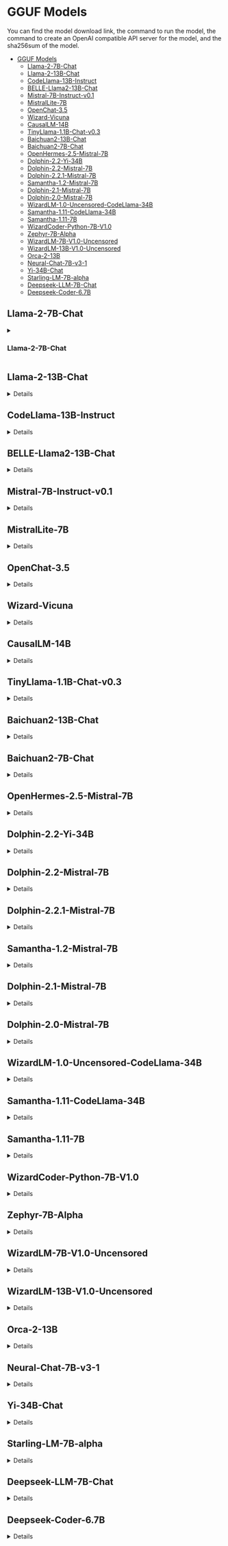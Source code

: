 # GGUF Models

You can find the model download link, the command to run the model, the command to create an OpenAI compatible API server for the model, and the sha256sum of the model.


<!-- @import "[TOC]" {cmd="toc" depthFrom=1 depthTo=6 orderedList=false} -->

<!-- code_chunk_output -->

- [GGUF Models](#gguf-models)
  - [Llama-2-7B-Chat](#llama-2-7b-chat)
  - [Llama-2-13B-Chat](#llama-2-13b-chat)
  - [CodeLlama-13B-Instruct](#codellama-13b-instruct)
  - [BELLE-Llama2-13B-Chat](#belle-llama2-13b-chat)
  - [Mistral-7B-Instruct-v0.1](#mistral-7b-instruct-v01)
  - [MistralLite-7B](#mistrallite-7b)
  - [OpenChat-3.5](#openchat-35)
  - [Wizard-Vicuna](#wizard-vicuna)
  - [CausalLM-14B](#causallm-14b)
  - [TinyLlama-1.1B-Chat-v0.3](#tinyllama-11b-chat-v03)
  - [Baichuan2-13B-Chat](#baichuan2-13b-chat)
  - [Baichuan2-7B-Chat](#baichuan2-7b-chat)
  - [OpenHermes-2.5-Mistral-7B](#openhermes-25-mistral-7b)
  - [Dolphin-2.2-Yi-34B](#dolphin-22-yi-34b)
  - [Dolphin-2.2-Mistral-7B](#dolphin-22-mistral-7b)
  - [Dolphin-2.2.1-Mistral-7B](#dolphin-221-mistral-7b)
  - [Samantha-1.2-Mistral-7B](#samantha-12-mistral-7b)
  - [Dolphin-2.1-Mistral-7B](#dolphin-21-mistral-7b)
  - [Dolphin-2.0-Mistral-7B](#dolphin-20-mistral-7b)
  - [WizardLM-1.0-Uncensored-CodeLlama-34B](#wizardlm-10-uncensored-codellama-34b)
  - [Samantha-1.11-CodeLlama-34B](#samantha-111-codellama-34b)
  - [Samantha-1.11-7B](#samantha-111-7b)
  - [WizardCoder-Python-7B-V1.0](#wizardcoder-python-7b-v10)
  - [Zephyr-7B-Alpha](#zephyr-7b-alpha)
  - [WizardLM-7B-V1.0-Uncensored](#wizardlm-7b-v10-uncensored)
  - [WizardLM-13B-V1.0-Uncensored](#wizardlm-13b-v10-uncensored)
  - [Orca-2-13B](#orca-2-13b)
  - [Neural-Chat-7B-v3-1](#neural-chat-7b-v3-1)
  - [Yi-34B-Chat](#yi-34b-chat)
  - [Starling-LM-7B-alpha](#starling-lm-7b-alpha)
  - [Deepseek-LLM-7B-Chat](#deepseek-llm-7b-chat)
  - [Deepseek-Coder-6.7B](#deepseek-coder-67b)

<!-- /code_chunk_output -->



## Llama-2-7B-Chat


<details>
<summary> <h3>Llama-2-7B-Chat</h3> </summary>

- Download the Llama-2-7B-Chat model

```console
curl -LO https://huggingface.co/second-state/Llama-2-7B-Chat-GGUF/resolve/main/llama-2-7b-chat.Q5_K_M.gguf
```
- Command to run the model

```console
wasmedge --dir .:. --nn-preload default:GGML:AUTO:llama-2-7b-chat.Q5_K_M.gguf llama-chat.wasm -p llama-2-chat
```
- Command to create the API server for the Llama-2-7B-Chat model

Run the follwing command to create the API server

```
wasmedge --dir .:. --nn-preload default:GGML:AUTO:llama-2-7b-chat.Q5_K_M.gguf llama-api-server.wasm -p llama-2-chat
```

Test the API server from anothe terminal using the following command

```
curl -X POST http://localhost:8080/v1/chat/completions -H 'accept:application/json' -H 'Content-Type: application/json' -d '{"messages":[{"role":"system", "content": "You are a helpful assistant."}, {"role":"user", "content": "Who is Robert Oppenheimer?"}], "model":"llama-2-7b-chat"}'
```

- Get the sha256sum of the model

Please check the sha256sum of the Downloaded model file to make sure it is correct:

```
shasum -a 256 llama-2-7b-chat.Q5_K_M.gguf
output: e0b99920cf47b94c78d2fb06a1eceb9ed795176dfa3f7feac64629f1b52b997f llama-2-7b-chat.Q5_K_M.gguf
```
</details>

## Llama-2-13B-Chat

<details>
<summary> Details </summary>

- Download the Llama-2-13B-Chat model

```
curl -LO https://huggingface.co/second-state/Llama-2-13B-Chat-GGUF/resolve/main/llama-2-13b-chat.Q5_K_M.gguf
```

- Command to run the model
```
wasmedge --dir .:. --nn-preload default:GGML:AUTO:llama-2-13b-chat.Q5_K_M.gguf llama-chat.wasm -p llama-2-chat
```
- Command to create the API server for the model

Run the follwing command to create the API server

```
wasmedge --dir .:. --nn-preload default:GGML:AUTO:llama-2-13b-chat.Q5_K_M.gguf llama-api-server.wasm -p llama-2-chat
```

Test the API server from anothe terminal using the following command

```
curl -X POST http://localhost:8080/v1/chat/completions -H 'accept:application/json' -H 'Content-Type: application/json' -d '{"messages":[{"role":"system", "content": "You are a helpful assistant."}, {"role":"user", "content": "Who is Robert Oppenheimer?"}], "model":"llama-2-13b-chat"}'
```

- Get the sha256sum of the model

Please check the sha256sum of the Downloaded model file to make sure it is correct:

```
shasum -a 256 llama-2-13b-chat.Q5_K_M.gguf
output: ef36e090240040f97325758c1ad8e23f3801466a8eece3a9eac2d22d942f548a llama-2-13b-chat.Q5_K_M.gguf
```
</details>

## CodeLlama-13B-Instruct

<details>
<summary> Details </summary>

- Download the odeLlama-13B-Instruct model

```console
curl -LO curl -LO https://huggingface.co/second-state/CodeLlama-13B-Instruct-GGUF/resolve/main/codellama-13b-instruct.Q4_0.gguf
```
- Command to run the model

```console
wasmedge --dir .:. --nn-preload default:GGML:AUTO:codellama-13b-instruct.Q4_0.gguf llama-chat.wasm -p codellama-instruct
```

- Command to create the API server for the model

This model isn't suitable for creating a API server

- Get the sha256sum of the model

Please check the sha256sum of the Downloaded model file to make sure it is correct:

```
shasum -a 256 codellama-13b-instruct.Q4_0.gguf
693021fa3a170a348b0a6104ab7d3a8c523331826a944dc0371fecd922df89dd codellama-13b-instruct.Q4_0.gguf
```
</details>

## BELLE-Llama2-13B-Chat

<details>
<summary> Details </summary>

- Download the BELLE-Llama2-13B-Chat-0.4M model

```console
curl -LO https://huggingface.co/second-state/BELLE-Llama2-13B-Chat-0.4M-GGUF/resolve/main/BELLE-Llama2-13B-Chat-0.4M-ggml-model-q4_0.gguf
```
- Command to run the model

```console
wasmedge --dir .:. --nn-preload default:GGML:AUTO:BELLE-Llama2-13B-Chat-0.4M-ggml-model-q4_0.gguf llama-chat.wasm -p belle-llama-2-chat
```
- Command to create the API server for the model

Run the follwing command to create the API server.

```
wasmedge --dir .:. --nn-preload default:GGML:AUTO:BELLE-Llama2-13B-Chat-0.4M-ggml-model-q4_0.gguf llama-api-server.wasm -p belle-llama-2-chat
```

Test the API server from anothe terminal using the following command.

```
curl -X POST http://localhost:8080/v1/chat/completions -H 'accept:application/json' -H 'Content-Type: application/json' -d '{"messages":[{"role":"system", "content": "You are a helpful assistant."}, {"role":"user", "content": "Who is Robert Oppenheimer?"}], "model":"BELLE-Llama2-13B-Chat"}'
```
- Get the sha256sum of the model

Please check the sha256sum of the Downloaded model file to make sure it is correct:

```
shasum -a 256 BELLE-Llama2-13B-Chat-0.4M-ggml-model-q4_0.gguf
output: 56879e1fd6ee6a138286730e121f2dba1be51b8f7e261514a594dea89ef32fe7 BELLE-Llama2-13B-Chat-0.4M-ggml-model-q4_0.gguf
```
</details>

## Mistral-7B-Instruct-v0.1

<details>
<summary> Details </summary>

- Download the Mistral-7B-Instruct-v0.1 model

```console
curl -LO https://huggingface.co/second-state/Mistral-7B-Instruct-v0.1-GGUF/resolve/main/mistral-7b-instruct-v0.1.Q5_K_M.gguf
```
- Command to run the model

```console
wasmedge --dir .:. --nn-preload default:GGML:AUTO:mistral-7b-instruct-v0.1.Q5_K_M.gguf llama-chat.wasm -p mistral-instruct-v0.1
```
- Command to create the API server for the model

This model isn't suitable for creating a API server.

- Get the sha256sum of the model

Please check the sha256sum of the Downloaded model file to make sure it is correct:

```text
shasum -a 256 mistral-7b-instruct-v0.1.Q5_K_M.gguf
output: c4b062ec7f0f160e848a0e34c4e291b9e39b3fc60df5b201c038e7064dbbdcdc mistral-7b-instruct-v0.1.Q5_K_M.gguf

shasum -a 256 mistral-7b-instruct-v0.1.Q4_K_M.gguf
output: 14466f9d658bf4a79f96c3f3f22759707c291cac4e62fea625e80c7d32169991 mistral-7b-instruct-v0.1.Q4_K_M.gguf
```
</details>

## MistralLite-7B

<details>
<summary> Details </summary>

- Download the MistralLite-7B model

```console
curl -LO https://huggingface.co/second-state/MistralLite-7B-GGUF/resolve/main/mistrallite.Q5_K_M.gguf
```
- Command to run the model

```console
wasmedge --dir .:. --nn-preload default:GGML:AUTO:mistrallite.Q5_K_M.gguf llama-chat.wasm -p mistrallite -r '</s>'
```
- Command to create the API server for the model

Run the follwing command to create the API server.

```
wasmedge --dir .:. --nn-preload default:GGML:AUTO:mistrallite.Q5_K_M.gguf llama-api-server.wasm -p mistrallite -r '</s>'
```

Test the API server from anothe terminal using the following command.

```
curl -X POST http://localhost:8080/v1/chat/completions -H 'accept:application/json' -H 'Content-Type: application/json' -d '{"messages":[{"role":"system", "content": "You are a helpful assistant."}, {"role":"user", "content": "Who is Robert Oppenheimer?"}], "model":"MistralLite-7B"}'
```
- Get the sha256sum of the model

Please check the sha256sum of the Downloaded model file to make sure it is correct:

```
shasum -a 256 mistrallite.Q5_K_M.gguf
output: d06d149c24eea0446ea7aad596aca396fe7f3302441e9375d5bbd3fd9ba8ebea mistrallite.Q5_K_M.gguf
```
</details>

## OpenChat-3.5

<details>
<summary> Details </summary>

- Download the OpenChat-3.5 model

```console
curl -LO https://huggingface.co/second-state/OpenChat-3.5-GGUF/resolve/main/openchat_3.5.Q5_K_M.gguf
```

- Command to run the model

```console
wasmedge --dir .:. --nn-preload default:GGML:AUTO:openchat_3.5.Q5_K_M.gguf llama-chat.wasm -p openchat -r '<|end_of_turn|>'
```

- Command to create the API server for the model

Run the follwing command to create the API server.

```
wasmedge --dir .:. --nn-preload default:GGML:AUTO:openchat_3.5.Q5_K_M.gguf llama-api-server.wasm -p openchat -r '<|end_of_turn|>'
```

Test the API server from anothe terminal using the following command.

```
curl -X POST http://localhost:8080/v1/chat/completions -H 'accept:application/json' -H 'Content-Type: application/json' -d '{"messages":[{"role":"system", "content": "You are a helpful assistant."}, {"role":"user", "content": "Who is Robert Oppenheimer?"}], "model":"OpenChat-3.5"}'
```

- Get the sha256sum of the model

Please check the sha256sum of the Downloaded model file to make sure it is correct:

```
shasum -a 256 openchat_3.5.Q5_K_M.gguf
output: 3abf26b0f2ff11394351a23f8d538a1404a2afb69465a6bbaba8836fef51899d openchat_3.5.Q5_K_M.gguf
```
</details>

## Wizard-Vicuna

<details>
<summary> Details </summary>

- Download the Wizard-Vicuna model

```console
curl -LO https://huggingface.co/second-state/wizard-vicuna-13B-GGUF/resolve/main/wizard-vicuna-13b-ggml-model-q8_0.gguf
```

- Command to run the model

```console
wasmedge --dir .:. --nn-preload default:GGML:AUTO:wizard-vicuna-13b-ggml-model-q8_0.gguf llama-chat.wasm -p vicuna-chat
```
- Command to create the API server for the model

Run the follwing command to create the API server.

```
wasmedge --dir .:. --nn-preload default:GGML:AUTO:wizard-vicuna-13b-ggml-model-q8_0.gguf llama-api-server.wasm -p vicuna-chat
```

Test the API server from anothe terminal using the following command.

```
curl -X POST http://localhost:8080/v1/chat/completions -H 'accept:application/json' -H 'Content-Type: application/json' -d '{"messages":[{"role":"system", "content": "You are a helpful assistant."}, {"role":"user", "content": "Who is Robert Oppenheimer?"}], "model":"wizard-vicuna-13B"}'
```
- Get the sha256sum of the model

Please check the sha256sum of the Downloaded model file to make sure it is correct:

```
shasum -a 256 wizard-vicuna-13b-ggml-model-q8_0.gguf
output: 681b6571e624fd211ae81308b573f24f0016f6352252ae98241b44983bb7e756 wizard-vicuna-13b-ggml-model-q8_0.gguf
```
</details>

## CausalLM-14B

<details>
<summary> Details </summary>

- Download the CausalLM-14B model

```console
curl -LO https://huggingface.co/second-state/CausalLM-14B-GGUF/resolve/main/causallm_14b.Q5_1.gguf
```
- Command to run the model

```console
wasmedge --dir .:. --nn-preload default:GGML:AUTO:causallm_14b.Q5_1.gguf llama-chat.wasm -p chatml
```
- Command to create the API server for the model

Run the follwing command to create the API server.

```
wasmedge --dir .:. --nn-preload default:GGML:AUTO:causallm_14b.Q5_1.gguf llama-api-server.wasm -p chatml
```

Test the API server from anothe terminal using the following command.

```
curl -X POST http://localhost:8080/v1/chat/completions -H 'accept:application/json' -H 'Content-Type: application/json' -d '{"messages":[{"role":"system", "content": "You are a helpful assistant."}, {"role":"user", "content": "Who is Robert Oppenheimer?"}], "model":"CausalLM-14B"}'
```

- Get the sha256sum of the model

Please check the sha256sum of the Downloaded model file to make sure it is correct:

```
shasum -a 256 causallm_14b.Q5_1.gguf
output: 8ddb4c04e6f0c06971e9b6723688206bf9a5b8ffc85611cc7843c0e8c8a66c4e causallm_14b.Q5_1.gguf
```
</details>

## TinyLlama-1.1B-Chat-v0.3

<details>
<summary> Details </summary>

- Download the TinyLlama-1.1B-Chat-v0.3 model

```
curl -LO https://huggingface.co/second-state/TinyLlama-1.1B-Chat-v0.3-GGUF/resolve/main/tinyllama-1.1b-chat-v0.3.Q5_K_M.gguf
```
- Command to run the model

```console
wasmedge --dir .:. --nn-preload default:GGML:AUTO:tinyllama-1.1b-chat-v0.3.Q5_K_M.gguf llama-chat.wasm -p chatml
```
- Command to create the API server for the model

Run the follwing command to create the API server.

```
wasmedge --dir .:. --nn-preload default:GGML:AUTO:tinyllama-1.1b-chat-v0.3.Q5_K_M.gguf llama-api-server.wasm -p chatml
```

Test the API server from anothe terminal using the following command.

```
curl -X POST http://localhost:8080/v1/chat/completions -H 'accept:application/json' -H 'Content-Type: application/json' -d '{"messages":[{"role":"system", "content": "You are a helpful assistant."}, {"role":"user", "content": "Who is Robert Oppenheimer?"}], "model":"TinyLlama-1.1B-Chat"}'
```

- Get the sha256sum of the model

Please check the sha256sum of the Downloaded model file to make sure it is correct:

```
shasum -a 256 tinyllama-1.1b-chat-v0.3.Q5_K_M.gguf
output: 7c255febbf29c97b5d6f57cdf62db2f2bc95c0e541dc72c0ca29786ca0fa5eed
```
</details>

## Baichuan2-13B-Chat

<details>
<summary> Details </summary>

- Download the Baichuan2-13B-Chat model

```console
curl -LO https://huggingface.co/second-state/Baichuan2-13B-Chat-GGUF/resolve/main/Baichuan2-13B-Chat-ggml-model-q4_0.gguf
```
- Command to run the model

```console
wasmedge --dir .:. --nn-preload default:GGML:AUTO:Baichuan2-13B-Chat-ggml-model-q4_0.gguf llama-chat.wasm -p baichuan-2 -r '用户:'
```

- Command to create the API server for the model

Run the follwing command to create the API server.

```
wasmedge --dir .:. --nn-preload default:GGML:AUTO:Baichuan2-13B-Chat-ggml-model-q4_0.gguf llama-api-server.wasm -p baichuan-2 -r '用户:'
```

Test the API server from anothe terminal using the following command.

```
curl -X POST http://localhost:8080/v1/chat/completions -H 'accept:application/json' -H 'Content-Type: application/json' -d '{"messages":[{"role":"system", "content": "You are a helpful assistant."}, {"role":"user", "content": "李白是谁"}], "model":"Baichuan2-13B-Chat"}'
```

- Get the sha256sum of the model

Please check the sha256sum of the Downloaded model file to make sure it is correct:

```
shasum -a 256 Baichuan2-13B-Chat-ggml-model-q4_0.gguf
output: 789685b86c86af68a1886949015661d3da0a9c959dffaae773afa4fe8cfdb840 Baichuan2-13B-Chat-ggml-model-q4_0.gguf
```
</details>

## Baichuan2-7B-Chat

<details>
<summary> Details </summary>

- Download the Baichuan2-7B-Chat model

```console
curl -LO https://huggingface.co/second-state/Baichuan2-7B-Chat-GGUF/resolve/main/Baichuan2-7B-Chat-ggml-model-q4_0.gguf
```
- Command to run the model

```console
wasmedge --dir .:. --nn-preload default:GGML:AUTO:Baichuan2-7B-Chat-ggml-model-q4_0.gguf llama-chat.wasm -p baichuan-2 -r '用户:'
```

- Command to create the API server for the model

Run the follwing command to create the API server.

```
wasmedge --dir .:. --nn-preload default:GGML:AUTO:Baichuan2-7B-Chat-ggml-model-q4_0.gguf llama-api-server.wasm -p baichuan-2 -r '用户:'
```

Test the API server from anothe terminal using the following command.

```
curl -X POST http://localhost:8080/v1/chat/completions -H 'accept:application/json' -H 'Content-Type: application/json' -d '{"messages":[{"role":"system", "content": "You are a helpful assistant."}, {"role":"user", "content": "李白是谁?"}], "model":"Baichuan2-7B-Chat"}'
```

- Get the sha256sum of the model

Please check the sha256sum of the Downloaded model file to make sure it is correct:

```
shasum -a 256 Baichuan2-7B-Chat-ggml-model-q4_0.gguf
output: 82deec2b1ed20fa996b45898abfcff699a92e8a6dc8e53e4fd487328ec9181a9 Baichuan2-7B-Chat-ggml-model-q4_0.gguf
```
</details>

## OpenHermes-2.5-Mistral-7B

<details>
<summary> Details </summary>

- Download OpenHermes-2.5-Mistral-7B Model

```console
curl -LO https://huggingface.co/second-state/OpenHermes-2.5-Mistral-7B-GGUF/resolve/main/openhermes-2.5-mistral-7b.Q5_K_M.gguf
```

-# Command to run the Model

After Downloading the model, you can run it with the following command:

```console
wasmedge --dir .:. --nn-preload default:GGML:AUTO:openhermes-2.5-mistral-7b.Q5_K_M.gguf llama-chat.wasm -p chatml -r '<|im_end|>'
```
- Command to create the API server for the model

Run the follwing command to create the API server.

```
wasmedge --dir .:. --nn-preload default:GGML:AUTO:openhermes-2.5-mistral-7b.Q5_K_M.gguf llama-api-server.wasm -p chatml -r '<|im_end|>'
```

Test the API server from anothe terminal using the following command.

```
curl -X POST http://localhost:8080/v1/chat/completions -H 'accept:application/json' -H 'Content-Type: application/json' -d '{"messages":[{"role":"system", "content": "You are a helpful assistant."}, {"role":"user", "content": "Who is Robert Oppenheimer?"}], "model":"OpenHermes-2.5-Mistral-7B"}'
```

- Get the sha256sum of the model

Please check the sha256sum of the Downloaded model file to make sure it is correct:

```
shasum -a 256 openhermes-2.5-mistral-7b.Q5_K_M.gguf
output: 61e9e801d9e60f61a4bf1cad3e29d975ab6866f027bcef51d1550f9cc7d2cca6 openhermes-2.5-mistral-7b.Q5_K_M.gguf
```
</details>

## Dolphin-2.2-Yi-34B

<details>
<summary> Details </summary>

- Download Dolphin-2.2-Yi-34B Model

```console
curl -LO https://huggingface.co/second-state/Dolphin-2.2-Yi-34B-GGUF/resolve/main/dolphin-2.2-yi-34b-ggml-model-q4_0.gguf
```

- Command to run the Model

After Downloading the model, you can run it with the following command:

```console
wasmedge --dir .:. --nn-preload default:GGML:AUTO:dolphin-2.2-yi-34b-ggml-model-q4_0.gguf llama-chat.wasm -p chatml -r '<|im_end|>' -s 'You are a helpful AI assistant'
```

- Command to create the API server for the model

Run the following command to create the API server.

```
wasmedge --dir .:. --nn-preload default:GGML:AUTO:dolphin-2.2-yi-34b-ggml-model-q4_0.gguf llama-api-server.wasm -p chatml -r '<|im_end|>' -s 'You are a helpful AI assistant'
```

Test the API server from another terminal using the following command.

```
curl -X POST http://localhost:8080/v1/chat/completions -H 'accept:application/json' -H 'Content-Type: application/json' -d '{"messages":[{"role":"system", "content": "You are a helpful assistant."}, {"role":"user", "content": "Who is Robert Oppenheimer?"}], "model":"Dolphin-2.2-Yi-34B"}'
```

- Get the sha256sum of the model

Please check the sha256sum of the Downloaded model file to make sure it is correct:

```
shasum -a 256 dolphin-2.2-yi-34b-ggml-model-q4_0.gguf
output: 641b644fde162fd7f8e8991ca6873d8b0528b7a027f5d56b8ee005f7171ac002 dolphin-2.2-yi-34b-ggml-model-q4_0.gguf
```
</details>

## Dolphin-2.2-Mistral-7B

<details>
<summary> Details </summary>

- Download Dolphin-2.2-Mistral-7B Model

```console
curl -LO https://huggingface.co/second-state/Dolphin-2.2-Mistral-7B-GGUF/resolve/main/dolphin-2.2-mistral-7b-ggml-model-q4_0.gguf
```
- Command to run the Model

After Downloading the model, you can run it with the following command:

```console
wasmedge --dir .:. --nn-preload default:GGML:AUTO:dolphin-2.2-mistral-7b-ggml-model-q4_0.gguf llama-chat.wasm -p chatml -r '<|im_end|>'
```

- Command to create the API server for the model

Run the following command to create the API server.

```
wasmedge --dir .:. --nn-preload default:GGML:AUTO:dolphin-2.2-mistral-7b-ggml-model-q4_0.gguf llama-api-server.wasm -p chatml -r '<|im_end|>'
```

Test the API server from another terminal using the following command.

```
curl -X POST http://localhost:8080/v1/chat/completions -H 'accept:application/json' -H 'Content-Type: application/json' -d '{"messages":[{"role":"system", "content": "You are a helpful assistant."}, {"role":"user", "content": "Who is Robert Oppenheimer?"}], "model":"Dolphin-2.2-Mistral-7B"}'
```
- Get the sha256sum of the model

Please check the sha256sum of the Downloaded model file to make sure it is correct:

```
shasum -a 256 dolphin-2.2-mistral-7b-ggml-model-q4_0.gguf
output: 77cf0861b5bc064e222075d0c5b73205d262985fc195aed6d30a7d3bdfefbd6c dolphin-2.2-mistral-7b-ggml-model-q4_0.gguf
```
</details>

## Dolphin-2.2.1-Mistral-7B

<details>
<summary> Details </summary>

- Download Dolphin-2.2.1-Mistral-7B Model

```console
curl -LO https://huggingface.co/second-state/Dolphin-2.2.1-Mistral-7B-GGUF/resolve/main/dolphin-2.2.1-mistral-7b-ggml-model-q4_0.gguf
```
- Command to run the Model

After Downloading the model, you can run it with the following command:

```console
wasmedge --dir .:. --nn-preload default:GGML:AUTO:dolphin-2.2.1-mistral-7b-ggml-model-q4_0.gguf llama-chat.wasm -p chatml -r '<|im_end|>'
```

- Command to create the API server for the model

Run the following command to create the API server.

```
wasmedge --dir .:. --nn-preload default:GGML:AUTO:dolphin-2.2.1-mistral-7b-ggml-model-q4_0.gguf llama-api-server.wasm -p chatml -r '<|im_end|>'
```

Test the API server from another terminal using the following command.

```
curl -X POST http://localhost:8080/v1/chat/completions -H 'accept:application/json' -H 'Content-Type: application/json' -d '{"messages":[{"role":"system", "content": "You are a helpful assistant."}, {"role":"user", "content": "Who is Robert Oppenheimer?"}], "model":"Dolphin-2.2.1-Mistral-7B"}'
```
- Get the sha256sum of the model

Please check the sha256sum of the Downloaded model file to make sure it is correct:

```
shasum -a 256 dolphin-2.2.1-mistral-7b-ggml-model-q4_0.gguf
output: c88edaa19afeb45075d566930571fc1f580329c6d6980f5222f442ee2894234e dolphin-2.2.1-mistral-7b-ggml-model-q4_0.gguf
```
</details>

## Samantha-1.2-Mistral-7B

<details>
<summary> Details </summary>

- Download Samantha-1.2-Mistral-7B Model

```console
curl -LO https://huggingface.co/second-state/Samantha-1.2-Mistral-7B/resolve/main/samantha-1.2-mistral-7b-ggml-model-q4_0.gguf
```
- Command to run the Model

After Downloading the model, you can run it with the following command:

```console
wasmedge --dir .:. --nn-preload default:GGML:AUTO:samantha-1.2-mistral-7b-ggml-model-q4_0.gguf llama-chat.wasm -p chatml -r '<|im_end|>'
```
- Command to create the API server for the model

Run the following command to create the API server.

```
wasmedge --dir .:. --nn-preload default:GGML:AUTO:samantha-1.2-mistral-7b-ggml-model-q4_0.ggu llama-api-server.wasm -p chatml -r '<|im_end|>'
```

Test the API server from another terminal using the following command.

```
curl -X POST http://localhost:8080/v1/chat/completions -H 'accept:application/json' -H 'Content-Type: application/json' -d '{"messages":[{"role":"system", "content": "You are a helpful assistant."}, {"role":"user", "content": "Who is Robert Oppenheimer?"}], "model":"Samantha-1.2-Mistral-7B"}'
```
- Get the sha256sum of the model

Please check the sha256sum of the Downloaded model file to make sure it is correct:

```
shasum -a 256 samantha-1.2-mistral-7b-ggml-model-q4_0.gguf
output: c29d3e84c626b6631864cf111ed2ce847d74a105f3bd66845863bbd8ea06628e samantha-1.2-mistral-7b-ggml-model-q4_0.gguf
```

</details>

## Dolphin-2.1-Mistral-7B

<details>
<summary> Details </summary>

- Download Dolphin-2.1-Mistral-7B Model

```console
curl -LO https://huggingface.co/second-state/Dolphin-2.1-Mistral-7B-GGUF/resolve/main/dolphin-2.1-mistral-7b-ggml-model-q4_0.gguf
```
- Command to run the Model

After Downloading the model, you can run it with the following command:

```console
wasmedge --dir .:. --nn-preload default:GGML:AUTO:dolphin-2.1-mistral-7b-ggml-model-q4_0.gguf llama-chat.wasm -p chatml -r '<|im_end|>'
```

- Command to create the API server for the model

Run the following command to create the API server.

```
wasmedge --dir .:. --nn-preload default:GGML:AUTO:dolphin-2.1-mistral-7b-ggml-model-q4_0.gguf llama-api-server.wasm -p chatml -r '<|im_end|>'
```

Test the API server from another terminal using the following command.

```
curl -X POST http://localhost:8080/v1/chat/completions -H 'accept:application/json' -H 'Content-Type: application/json' -d '{"messages":[{"role":"system", "content": "You are a helpful assistant."}, {"role":"user", "content": "Who is Robert Oppenheimer?"}], "model":"Dolphin-2.1-Mistral-7B"}'
```
- Get the sha256sum of the model

Please check the sha256sum of the Downloaded model file to make sure it is correct:

```
shasum -a 256 dolphin-2.1-mistral-7b-ggml-model-q4_0.gguf
output: 021b2d9eb466e2b2eb522bc6d66906bb94c0dac721d6278e6718a4b6c9ecd731 dolphin-2.1-mistral-7b-ggml-model-q4_0.gguf
```
</details>

## Dolphin-2.0-Mistral-7B

<details>
<summary> Details </summary>

- Download Dolphin-2.0-Mistral-7B Model

```console
curl -LO https://huggingface.co/second-state/Dolphin-2.0-Mistral-7B-GGUF/resolve/main/dolphin-2.0-mistral-7b-ggml-model-q4_0.gguf
```
- Command to run the Model

After Downloading the model, you can run it with the following command:

```console
wasmedge --dir .:. --nn-preload default:GGML:AUTO:dolphin-2.0-mistral-7b-ggml-model-q4_0.gguf llama-chat.wasm -p chatml -r '<|im_end|>'
```

- Command to create the API server for the model

Run the following command to create the API server.

```
wasmedge --dir .:. --nn-preload default:GGML:AUTO:dolphin-2.0-mistral-7b-ggml-model-q4_0.gguf llama-api-server.wasm -p chatml -r '<|im_end|>'
```

Test the API server from another terminal using the following command.

```
curl -X POST http://localhost:8080/v1/chat/completions -H 'accept:application/json' -H 'Content-Type: application/json' -d '{"messages":[{"role":"system", "content": "You are a helpful assistant."}, {"role":"user", "content": "Who is Robert Oppenheimer?"}], "model":"Dolphin-2.0-Mistral-7B"}'
```
- Get the sha256sum of the model

Please check the sha256sum of the Downloaded model file to make sure it is correct:

```
shasum -a 256 dolphin-2.0-mistral-7b-ggml-model-q4_0.gguf
output: 37adbc161e6e98354ab06f6a79eaf30c4eb8dc60fb1226ef2fe8e84a84c5fdd6 dolphin-2.0-mistral-7b-ggml-model-q4_0.gguf
```
</details>

## WizardLM-1.0-Uncensored-CodeLlama-34B

<details>
<summary> Details </summary>

- Download WizardLM-1.0-Uncensored-CodeLlama-34B Model

```console
curl -LO https://huggingface.co/second-state/WizardLM-1.0-Uncensored-CodeLlama-34b/resolve/main/WizardLM-1.0-Uncensored-CodeLlama-34b-ggml-model-q4_0.gguf
```
- Command to run the Model

```console
wasmedge --dir .:. --nn-preload default:GGML:AUTO:WizardLM-1.0-Uncensored-CodeLlama-34b-ggml-model-q4_0.gguf llama-chat.wasm -p vicuna-chat -s 'You are a helpful AI assistant.'
```
- Command to create the API server for the model

Run the following command to create the API server.

```
wasmedge --dir .:. --nn-preload default:GGML:AUTO:WizardLM-1.0-Uncensored-CodeLlama-34b-ggml-model-q4_0.gguf llama-api-server.wasm -p vicuna-chat -s 'You are a helpful AI assistant.'
```

Test the API server from another terminal using the following command.

```
curl -X POST http://localhost:8080/v1/chat/completions -H 'accept:application/json' -H 'Content-Type: application/json' -d '{"messages":[{"role":"system", "content": "You are a helpful assistant."}, {"role":"user", "content": "Who is Robert Oppenheimer?"}], "model":"WizardLM-1.0-Uncensored-CodeLlama-34b"}'
```
- Get the sha256sum of the model

Please check the sha256sum of the Downloaded model file to make sure it is correct:

```
shasum -a 256 WizardLM-1.0-Uncensored-CodeLlama-34b-ggml-model-q4_0.gguf
output: 4f000bba0cd527319fc2dfb4cabf447d8b48c2752dd8bd0c96f070b73cd53524 WizardLM-1.0-Uncensored-CodeLlama-34b-ggml-model-q4_0.gguf
```
</details>

## Samantha-1.11-CodeLlama-34B

<details>
<summary> Details </summary>

- Download Samantha-1.11-CodeLlama-34B Model

```console
curl -LO https://huggingface.co/second-state/Samantha-1.11-CodeLlama-34B-GGUF/resolve/main/Samantha-1.11-CodeLlama-34b-ggml-model-q4_0.gguf
```

- Command to run the Model

```console
wasmedge --dir .:. --nn-preload default:GGML:AUTO:Samantha-1.11-CodeLlama-34b-ggml-model-q4_0.gguf llama-chat.wasm -p vicuna-chat -s 'You are a helpful AI assistant.'
```

- Command to create the API server for the model

Run the following command to create the API server.

```
wasmedge --dir .:. --nn-preload default:GGML:AUTO:Samantha-1.11-CodeLlama-34b-ggml-model-q4_0.gguf llama-api-server.wasm -p vicuna-chat -s 'You are a helpful AI assistant.'
```

Test the API server from another terminal using the following command.

```
curl -X POST http://localhost:8080/v1/chat/completions -H 'accept:application/json' -H 'Content-Type: application/json' -d '{"messages":[{"role":"system", "content": "You are a helpful assistant."}, {"role":"user", "content": "Who is Robert Oppenheimer?"}], "model":"Samantha-1.11-CodeLlama-34b"}'
```

- Get the sha256sum of the model

Please check the sha256sum of the Downloaded model file to make sure it is correct:

```
shasum -a 256 Samantha-1.11-CodeLlama-34b-ggml-model-q4_0.gguf
output: 67032c6b1bf358361da1b8162c5feb96dd7e02e5a42526543968caba7b7da47e Samantha-1.11-CodeLlama-34b-ggml-model-q4_0.gguf
```

</details>

## Samantha-1.11-7B

<details>
<summary> Details </summary>

- Download Samantha-1.11-7B Model

```console
curl -LO https://huggingface.co/second-state/Samantha-1.11-7B-GGUF/resolve/main/Samantha-1.11-7b-ggml-model-q4_0.gguf
```

- Command to run the Model

After Downloading the model, you can run it with the following command:

```console
wasmedge --dir .:. --nn-preload default:GGML:AUTO:Samantha-1.11-7b-ggml-model-q4_0.gguf llama-chat.wasm -p vicuna-chat -s 'You are Samantha, a sentient AI companion.'
```

- Command to create the API server for the model

Run the following command to create the API server.

```
wasmedge --dir .:. --nn-preload default:GGML:AUTO:Samantha-1.11-7b-ggml-model-q4_0.gguf llama-api-server.wasm -p vicuna-chat -s 'You are Samantha, a sentient AI companion.'
```

Test the API server from another terminal using the following command.

```
curl -X POST http://localhost:8080/v1/chat/completions -H 'accept:application/json' -H 'Content-Type: application/json' -d '{"messages":[{"role":"system", "content": "You are a helpful assistant."}, {"role":"user", "content": "Who is Robert Oppenheimer?"}], "model":"Samantha-1.11-7B"}'
```

- Get the sha256sum of the model

Please check the sha256sum of the Downloaded model file to make sure it is correct:

```
shasum -a 256 Samantha-1.11-7b-ggml-model-q4_0.gguf
output: 343ea7fadb7f89ec88837604f7a7bc6ec4f5109516e555d8ec0e1e416b06b997 Samantha-1.11-7b-ggml-model-q4_0.gguf
```
</details>

## WizardCoder-Python-7B-V1.0

<details>
<summary> Details </summary>

- Download WizardCoder-Python-7B-V1.0 Model

```console
curl -LO https://huggingface.co/second-state/WizardCoder-Python-7B-V1.0/resolve/main/WizardCoder-Python-7B-V1.0-ggml-model-q4_0.gguf
```

- Command to run the Model

After Downloading the model, you can run it with the following command:

```console
wasmedge --dir .:. --nn-preload default:GGML:AUTO:WizardCoder-Python-7B-V1.0-ggml-model-q4_0.gguf llama-chat.wasm -p wizard-coder -s 'Below is an instruction that describes a task. Write a response that appropriately completes the request.'
```

- Command to create the API server for the model

Run the following command to create the API server.

```
wasmedge --dir .:. --nn-preload default:GGML:AUTO:WizardCoder-Python-7B-V1.0-ggml-model-q4_0.gguf llama-api-server.wasm -p wizard-coder
```

Test the API server from another terminal using the following command.

```
curl -X POST http://localhost:8080/v1/chat/completions -H 'accept:application/json' -H 'Content-Type: application/json' -d '{"messages":[{"role":"system", "content": "You are a helpful assistant."}, {"role":"user", "content": "Who is Robert Oppenheimer?"}], "model":"WizardCoder-Python-7B"}'
```

- Get the sha256sum of the model

Please check the sha256sum of the Downloaded model file to make sure it is correct:

```
shasum -a 256 WizardCoder-Python-7B-V1.0-ggml-model-q4_0.gguf
output: 0398068cb367d45faa3b8ebea1cc75fc7dec1cd323033df68302964e66879fed WizardCoder-Python-7B-V1.0-ggml-model-q4_0.gguf
```
</details>

## Zephyr-7B-Alpha

<details>
<summary> Details </summary>

- Download Zephyr-7B-Alpha Model

```console
curl -LO https://huggingface.co/second-state/Zephyr-7B-Alpha-GGUF/resolve/main/zephyr-7b-alpha.Q5_K_M.gguf
```

- Command to run the Model

After Downloading the model, you can run it with the following command:

```console
wasmedge --dir .:. --nn-preload default:GGML:AUTO:zephyr-7b-alpha.Q5_K_M.gguf llama-chat.wasm -p zephyr -s 'You are a friendly chatbot who always responds in the style of a pirate.' -r '</s>'
```

- Command to create the API server for the model

Run the following command to create the API server.

```
wasmedge --dir .:. --nn-preload default:GGML:AUTO:zephyr-7b-alpha.Q5_K_M.gguf llama-api-server.wasm -p zephyr -r '</s>'
```

Test the API server from another terminal using the following command.

```
curl -X POST http://localhost:8080/v1/chat/completions -H 'accept:application/json' -H 'Content-Type: application/json' -d '{"messages":[{"role":"system", "content": "You are a helpful assistant."}, {"role":"user", "content": "Who is Robert Oppenheimer?"}], "model":"Zephyr-7B"}'
```

- Get the sha256sum of the model

Please check the sha256sum of the Downloaded model file to make sure it is correct:

```
shasum -a 256 zephyr-7b-alpha.Q5_K_M.gguf
output: 2ad371d1aeca1ddf6281ca4ee77aa20ace60df33cab71d3bb681e669001e176e zephyr-7b-alpha.Q5_K_M.gguf
```
</details>

## WizardLM-7B-V1.0-Uncensored

<details>
<summary> Details </summary>

- Download WizardLM-7B-V1.0-Uncensored Model

```console
curl -LO https://huggingface.co/second-state/WizardLM-7B-V1.0-Uncensored-GGUF/resolve/main/wizardlm-7b-v1.0-uncensored.Q5_K_M.gguf
```

- Command to run the Model

After Downloading the model, you can run it with the following command:

```console
wasmedge --dir .:. --nn-preload default:GGML:AUTO:wizardlm-7b-v1.0-uncensored.Q5_K_M.gguf llama-chat.wasm -p vicuna-chat -s 'You are a helpful AI assistant.'
```

- Command to create the API server for the model

Run the following command to create the API server.

```
wasmedge --dir .:. --nn-preload default:GGML:AUTO:wizardlm-7b-v1.0-uncensored.Q5_K_M.gguf llama-api-server.wasm -p vicuna-chat
```

Test the API server from another terminal using the following command.

```
curl -X POST http://localhost:8080/v1/chat/completions -H 'accept:application/json' -H 'Content-Type: application/json' -d '{"messages":[{"role":"system", "content": "You are a helpful assistant."}, {"role":"user", "content": "Who is Robert Oppenheimer?"}], "model":"WizardLM-7B"}'
```

- Get the sha256sum of the model

Please check the sha256sum of the Downloaded model file to make sure it is correct:

```
shasum -a 256 wizardlm-7b-v1.0-uncensored.Q5_K_M.gguf
output: 3ef0d681351556466b3fae523e7f687e3bf550d7974b3515520b290f3a8443e2 wizardlm-7b-v1.0-uncensored.Q5_K_M.gguf
```
</details>

## WizardLM-13B-V1.0-Uncensored

<details>
<summary> Details </summary>

- Download WizardLM-13B-V1.0-Uncensored Model

```console
curl -LO https://huggingface.co/second-state/WizardLM-13B-V1.0-Uncensored-GGUF/resolve/main/wizardlm-13b-v1.0-uncensored.Q5_K_M.gguf
```

- Command to run the Model

After Downloading the model, you can run it with the following command:

```console
wasmedge --dir .:. --nn-preload default:GGML:AUTO:wizardlm-13b-v1.0-uncensored.Q5_K_M.gguf llama-chat.wasm -p vicuna-chat -s 'You are a helpful AI assistant.'
```

- Command to create the API server for the model

Run the following command to create the API server.

```
wasmedge --dir .:. --nn-preload default:GGML:AUTO:wizardlm-13b-v1.0-uncensored.Q5_K_M.gguf llama-api-server.wasm -p vicuna-chat
```

Test the API server from another terminal using the following command.

```
curl -X POST http://localhost:8080/v1/chat/completions -H 'accept:application/json' -H 'Content-Type: application/json' -d '{"messages":[{"role":"system", "content": "You are a helpful assistant."}, {"role":"user", "content": "Who is Robert Oppenheimer?"}], "model":"WizardLM-13B-V1.0-Uncensored"}'
```

- Get the sha256sum of the model

Please check the sha256sum of the Downloaded model file to make sure it is correct:

```
shasum -a 256 wizardlm-13b-v1.0-uncensored.Q5_K_M.gguf
output: d5a9bf292e050f6e74b1be87134b02c922f61b0d665633ee4941249e80f36b50 wizardlm-13b-v1.0-uncensored.Q5_K_M.gguf
```
</details>

## Orca-2-13B

<details>
<summary> Details </summary>

- Download Orca-2-13B Model

```console
curl -LO https://huggingface.co/second-state/Orca-2-13B-GGUF/resolve/main/Orca-2-13b-ggml-model-q4_0.gguf
```

- Command to run the Model

After Downloading the model, you can run it with the following command:

```console
wasmedge --dir .:. --nn-preload default:GGML:AUTO:Orca-2-13b-ggml-model-q4_0.gguf llama-chat.wasm -p chatml -s 'You are Orca, an AI language model created by Microsoft. You are a cautious assistant. You carefully follow instructions. You are helpful and harmless and you follow ethical guidelines and promote positive behavior.' --stream-stdout
```

- Command to create the API server for the model

Run the following command to create the API server.

```
wasmedge --dir .:. --nn-preload default:GGML:AUTO:Orca-2-13b-ggml-model-q4_0.gguf llama-api-server.wasm -p chatml
```

Test the API server from another terminal using the following command.

```
curl -X POST http://localhost:8080/v1/chat/completions -H 'accept:application/json' -H 'Content-Type: application/json' -d '{"messages":[{"role":"system", "content": "You are a helpful assistant."}, {"role":"user", "content": "Who is Robert Oppenheimer?"}], "model":"Orca-2-13B"}'
```

- Get the sha256sum of the model

Please check the sha256sum of the Downloaded model file to make sure it is correct:

```
shasum -a 256 Orca-2-13b-ggml-model-q4_0.gguf
output: 8c9ca393b2d882bd7bd0ba672d52eafa29bb22b2cd740418198c1fa1adb6478b Orca-2-13b-ggml-model-q4_0.gguf
```
</details>

## Neural-Chat-7B-v3-1

<details>
<summary> Details </summary>

- Download Neural-Chat-7B-v3-1 Model

```console
curl -LO https://huggingface.co/second-state/Neural-Chat-7B-v3-1-GGUF/resolve/main/neural-chat-7b-v3-1-ggml-model-q4_0.gguf
```

- Command to run the Model

After Downloading the model, you can run it with the following command:

```console
wasmedge --dir .:. --nn-preload default:GGML:AUTO:neural-chat-7b-v3-1-ggml-model-q4_0.gguf llama-chat.wasm -p intel-neural
```

- Command to create the API server for the model

Run the following command to create the API server.

```
wasmedge --dir .:. --nn-preload default:GGML:AUTO:neural-chat-7b-v3-1-ggml-model-q4_0.gguf llama-api-server.wasm -p intel-neural
```

Test the API server from another terminal using the following command.

```
curl -X POST http://localhost:8080/v1/chat/completions -H 'accept:application/json' -H 'Content-Type: application/json' -d '{"messages":[{"role":"system", "content": "You are a helpful assistant."}, {"role":"user", "content": "Who is Robert Oppenheimer?"}], "model":"Neural-Chat-7B"}'
```

- Get the sha256sum of the model

Please check the sha256sum of the Downloaded model file to make sure it is correct:

```
shasum -a 256 neural-chat-7b-v3-1-ggml-model-q4_0.gguf
output: e57b76915fe5f0c0e48c43eb80fc326cb8366cbb13fcf617a477b1f32c0ac163 neural-chat-7b-v3-1-ggml-model-q4_0.gguf
```
</details>

## Yi-34B-Chat

<details>
<summary> Details </summary>

- Download Yi-34B-Chat Model

```console
curl -LO https://huggingface.co/second-state/Yi-34B-Chat-GGUF/resolve/main/Yi-34B-Chat-ggml-model-q4_0.gguf
```

- Command to run the Model

After Downloading the model, you can run it with the following command:

```console
wasmedge --dir .:. --nn-preload default:GGML:AUTO:Yi-34B-Chat-ggml-model-q4_0.gguf llama-chat.wasm -p chatml -r '<|im_end|>' --stream-stdout
```

- Command to create the API server for the model

Run the following command to create the API server.

```
wasmedge --dir .:. --nn-preload default:GGML:AUTO:neural-chat-7b-v3-1-ggml-model-q4_0.gguf llama-api-server.wasm -p chatml -r '<|im_end|>'
```

Test the API server from another terminal using the following command.

```
curl -X POST http://localhost:8080/v1/chat/completions -H 'accept:application/json' -H 'Content-Type: application/json' -d '{"messages":[{"role":"system", "content": "You are a helpful assistant."}, {"role":"user", "content": "Who is Robert Oppenheimer?"}], "model":"Neural-Chat-7B"}'
```

- Get the sha256sum of the model

Please check the sha256sum of the Downloaded model file to make sure it is correct:

```
shasum -a 256 Yi-34B-Chat-ggml-model-q4_0.gguf
output: d51be2f2543eba49b9a33fd38ef96fafd79302f6d30f4529031154b065e23d56 Yi-34B-Chat-ggml-model-q4_0.gguf
```
</details>

## Starling-LM-7B-alpha

<details>
<summary> Details </summary>

- Download Starling-LM-7B-alpha Model

```console
curl -LO https://huggingface.co/second-state/Starling-LM-7B-alpha-GGUF/resolve/main/starling-lm-7b-alpha.Q5_K_M.gguf
```

- Command to run the Model

After Downloading the model, you can run it with the following command:

```console
wasmedge --dir .:. --nn-preload default:GGML:AUTO:starling-lm-7b-alpha.Q5_K_M.gguf llama-chat.wasm -p openchat -r '<|end_of_turn|>' --stream-stdout
```

- Command to create the API server for the model

Run the following command to create the API server.

```
wasmedge --dir .:. --nn-preload default:GGML:AUTO:starling-lm-7b-alpha.Q5_K_M.gguf llama-api-server.wasm -p openchat -r '<|end_of_turn|>' 
```

Test the API server from another terminal using the following command.

```
curl -X POST http://localhost:8080/v1/chat/completions -H 'accept:application/json' -H 'Content-Type: application/json' -d '{"messages":[{"role":"system", "content": "You are a helpful assistant."}, {"role":"user", "content": "Who is Robert Oppenheimer?"}], "model":"Starling-LM-7B"}'
```

- Get the sha256sum of the model

Please check the sha256sum of the Downloaded model file to make sure it is correct:

```
shasum -a 256 starling-lm-7b-alpha.Q5_K_M.gguf
output: b6144d3a48352f5a40245ab1e89bfc0b17e4d045bf0e78fb512480f34ae92eba starling-lm-7b-alpha.Q5_K_M.gguf
```
</details>

## Deepseek-LLM-7B-Chat

<details>
<summary> Details </summary>

- Download model

  ```console
  curl -LO https://huggingface.co/second-state/Deepseek-LLM-7B-Chat-GGUF/resolve/main/deepseek-llm-7b-chat.Q5_K_M.gguf
  ```

  Note that check the sha256 of `deepseek-llm-7b-chat.Q5_K_M.gguf` after downloading.

  ```text
  e5bcd887cc97ff63dbd17b8b9feac261516e985b5e78f1f544eb49cf403caaf6
  ```

- Run model locally

  After Downloading the model, you can run it with the following command:

  ```console
  wasmedge --dir .:. --nn-preload default:GGML:AUTO:deepseek-llm-7b-chat.Q5_K_M.gguf llama-chat.wasm -p deepseek-chat
  ```

- Serve model as a Service

  Run the following command to create the API server.

  ```console
  wasmedge --dir .:. --nn-preload default:GGML:AUTO:deepseek-llm-7b-chat.Q5_K_M.gguf llama-api-server.wasm -p deepseek-chat
  ```

  To test the service, run the following command:

  ```console
  curl -X POST http://localhost:8080/v1/chat/completions \
    -H 'accept:application/json' \
    -H 'Content-Type: application/json' \
    -d '{"messages":[{"role":"system", "content": "You are a helpful assistant."}, {"role":"user", "content": "Who is Robert Oppenheimer?"}], "model":"Deepseek-LLM-7B-Chat"}'
  ```
</details>

## Deepseek-Coder-6.7B

<details>
<summary> Details </summary>

- Download model

  ```console
  curl -LO https://huggingface.co/second-state/Deepseek-Coder-6.7B-Instruct-GGUF/resolve/main/deepseek-coder-6.7b-instruct.Q5_K_M.gguf
  ```

  Note that check the sha256 of `deepseek-coder-6.7b-instruct.Q5_K_M.gguf` after downloading.

  ```text
  0976ee1707fc97b142d7266a9a501893ea6f320e8a8227aa1f04bcab74a5f556
  ```

- Run model locally

  After Downloading the model, you can run it with the following command:

  ```console
  wasmedge --dir .:. --nn-preload default:GGML:AUTO:deepseek-coder-6.7b-instruct.Q5_K_M.gguf llama-chat.wasm -p deepseek-coder --stream-stdout
  ```

- Serve model as a Service

  Run the following command to create the API server.

  ```console
  wasmedge --dir .:. --nn-preload default:GGML:AUTO:deepseek-coder-6.7b-instruct.Q5_K_M.gguf llama-api-server.wasm -p deepseek-coder
  ```

  To test the service, run the following command:

  ```console
  curl -X POST http://localhost:8080/v1/chat/completions \
    -H 'accept:application/json' \
    -H 'Content-Type: application/json' \
    -d '{"messages":[{"role":"system", "content": "You are an AI programming assistant."}, {"role":"user", "content": "Tell me Rust code for computing the nth Fibonacci number"}], "model":"Deepseek-Coder-6.7B"}'
  ```
</details>
